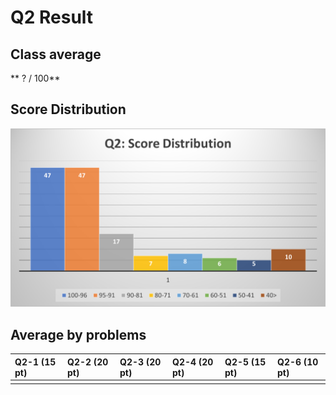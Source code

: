# Q2 Result

## Class average 

** ? / 100**

## Score Distribution
![](img/q2_score_dist.png)

## Average by problems
|Q2-1 (15 pt)|Q2-2 (20 pt)|Q2-3 (20 pt)|Q2-4 (20 pt)|Q2-5 (15 pt)|Q2-6 (10 pt)|
|:---|:---|:---|:---|:---|:---|
|||||||
